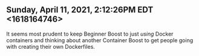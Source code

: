 ## Sunday, April 11, 2021, 2:12:26PM EDT <1618164746>

It seems most prudent to keep Beginner Boost to just *using* Docker
containers and thinking about another Container Boost to get people
going with creating their own Dockerfiles.

